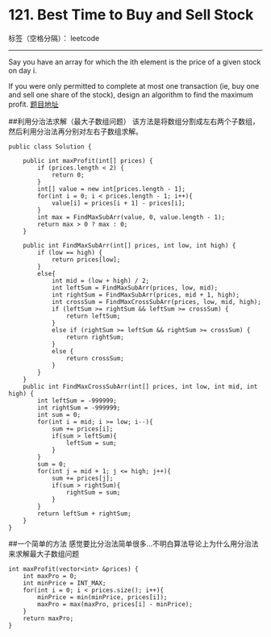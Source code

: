 # 121. Best Time to Buy and Sell Stock

标签（空格分隔）： leetcode

---

Say you have an array for which the ith element is the price of a given stock on day i.

If you were only permitted to complete at most one transaction (ie, buy one and sell one share of the stock), design an algorithm to find the maximum profit.
[题目地址][1]

##利用分治法求解（最大子数组问题）
该方法是将数组分割成左右两个子数组，然后利用分治法再分别对左右子数组求解。
```
public class Solution {
	
	public int maxProfit(int[] prices) {
		if (prices.length < 2) {
			return 0;
		}
		int[] value = new int[prices.length - 1];
		for(int i = 0; i < prices.length - 1; i++){
			value[i] = prices[i + 1] - prices[i];
		}
		int max = FindMaxSubArr(value, 0, value.length - 1);
		return max > 0 ? max : 0;
	}
	
	public int FindMaxSubArr(int[] prices, int low, int high) {
		if (low == high) {
			return prices[low];
		}
		else{
			int mid = (low + high) / 2;
			int leftSum = FindMaxSubArr(prices, low, mid);
			int rightSum = FindMaxSubArr(prices, mid + 1, high);
			int crossSum = FindMaxCrossSubArr(prices, low, mid, high);
			if (leftSum >= rightSum && leftSum >= crossSum) {
				return leftSum;
			}
			else if (rightSum >= leftSum && rightSum >= crossSum) {
				return rightSum;
			}
			else {
				return crossSum;
			}
		}
	}
	public int FindMaxCrossSubArr(int[] prices, int low, int mid, int high) {
		int leftSum = -999999;
		int rightSum = -999999;
		int sum = 0;
		for(int i = mid; i >= low; i--){
			sum += prices[i];
			if(sum > leftSum){
				leftSum = sum;
			}
		}
		sum = 0;
		for(int j = mid + 1; j <= high; j++){
			sum += prices[j];
			if(sum > rightSum){
				rightSum = sum;
			}
		}
		return leftSum + rightSum;
	}
}
```
##一个简单的方法
感觉要比分治法简单很多...不明白算法导论上为什么用分治法来求解最大子数组问题
```
int maxProfit(vector<int> &prices) {
    int maxPro = 0;
    int minPrice = INT_MAX;
    for(int i = 0; i < prices.size(); i++){
        minPrice = min(minPrice, prices[i]);
        maxPro = max(maxPro, prices[i] - minPrice);
    }
    return maxPro;
}
```


  [1]: https://leetcode.com/problems/best-time-to-buy-and-sell-stock/
